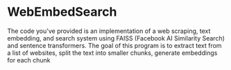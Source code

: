 # WebEmbedSearch
The code you've provided is an implementation of a web scraping, text embedding, and search system using FAISS (Facebook AI Similarity Search) and sentence transformers. The goal of this program is to extract text from a list of websites, split the text into smaller chunks, generate embeddings for each chunk
